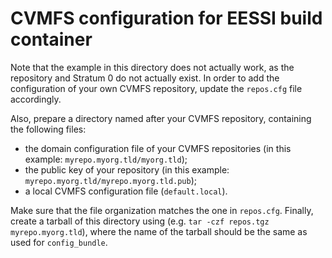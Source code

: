 # CVMFS configuration for EESSI build container

Note that the example in this directory does not actually work, as the repository and Stratum 0 do not actually exist.
In order to add the configuration of your own CVMFS repository, update the `repos.cfg` file accordingly.

Also, prepare a directory named after your CVMFS repository, containing the following files:
 - the domain configuration file of your CVMFS repositories (in this example: `myrepo.myorg.tld/myorg.tld`);
 - the public key of your repository (in this example: `myrepo.myorg.tld/myrepo.myorg.tld.pub`);
 - a local CVMFS configuration file (`default.local`).

Make sure that the file organization matches the one in `repos.cfg`.
Finally, create a tarball of this directory using (e.g. `tar -czf repos.tgz myrepo.myorg.tld`),
where the name of the tarball should be the same as used for `config_bundle`.

